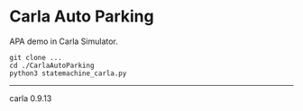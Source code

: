 # Carla Auto Parking

APA demo in Carla Simulator.

```{bash}
git clone ...
cd ./CarlaAutoParking
python3 statemachine_carla.py
```
---
carla 0.9.13
